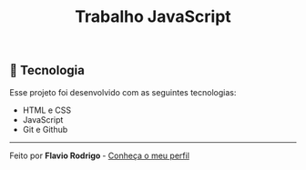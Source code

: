 <h1 align="center"> Trabalho JavaScript </h1>


<br>

## 🚀 Tecnologia

Esse projeto foi desenvolvido com as seguintes tecnologias:

- HTML e CSS
- JavaScript
- Git e Github


---

Feito por <strong> Flavio Rodrigo </strong> - [Conheça o meu perfil](https://www.linkedin.com/in/flavio-rodrigo-462854270/)
